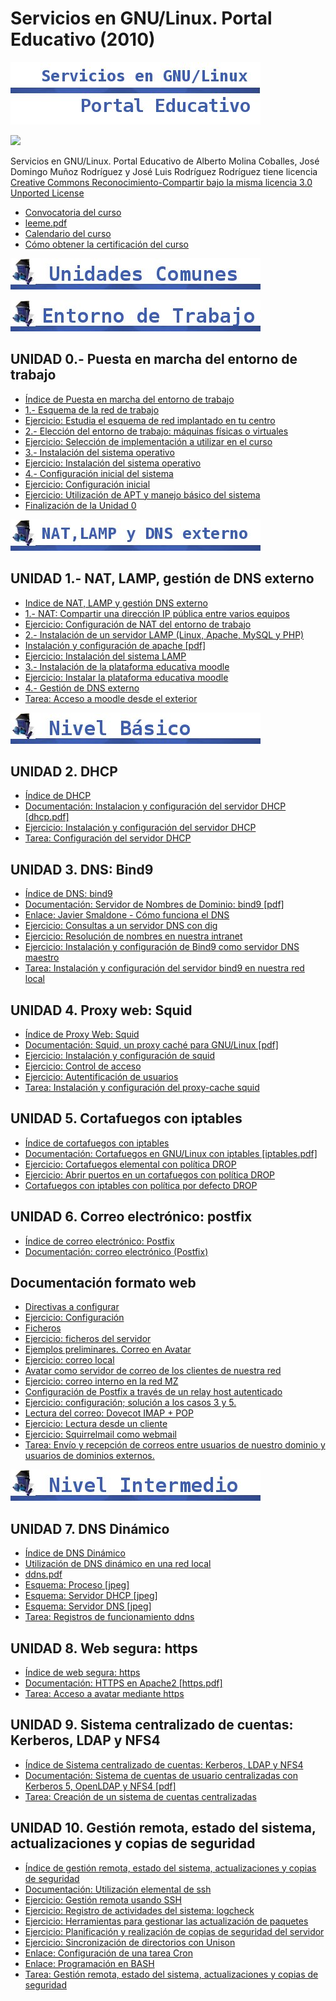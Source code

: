 # Servicios en GNU/Linux. Portal Educativo (2010)

![](img/titulo.jpg)


[![](http://i.creativecommons.org/l/by-sa/3.0/88x31.png)](http://creativecommons.org/licenses/by-sa/3.0/)

Servicios en GNU/Linux. Portal Educativo de Alberto Molina Coballes, José Domingo Muñoz Rodríguez y José Luis Rodríguez Rodríguez tiene licencia [Creative Commons Reconocimiento-Compartir bajo la misma licencia 3.0 Unported License](http://creativecommons.org/licenses/by-sa/3.0/)

* [Convocatoria del curso](files/104132FC014_CURSO_LINUX.pdf)
* [leeme.pdf](files/leeme.pdf)
* [Calendario del curso](files/calendario.pdf)
* [Cómo obtener la certificación del curso](doc/Como_obtener_la_certificacion_del_curso.md)

![](img/comunes.jpg)

![](img/t0.jpg)


## UNIDAD 0.- Puesta en marcha del entorno de trabajo

* [Índice de Puesta en marcha del entorno de trabajo](doc/Indice_de_Puesta_en_marcha_del_entorno_de_trabajo.md)
* [1.- Esquema de la red de trabajo](doc/Esquema_de_la_red_de_trabajo.md)
* [Ejercicio: Estudia el esquema de red implantado en tu centro](doc/Ejercicio:_Estudia_el_esquema_de_red_implantado_en_tu_centro.md)
* [2.- Elección del entorno de trabajo: máquinas físicas o virtuales](doc/Eleccion_del_entorno_de_trabajo:_maquinas_fisicas_o_virtuales.md)
* [Ejercicio: Selección de implementación a utilizar en el curso](doc/Ejercicio:_Seleccion_de_implementacion_a_utilizar_en_el_curso.md)
* [3.- Instalación del sistema operativo](doc/Instalacion_del_sistema_operativo.md)
* [Ejercicio: Instalación del sistema operativo](doc/Ejercicio:_Instalacion_del_sistema_operativo.md)
* [4.- Configuración inicial del sistema](doc/Configuracion_inicial_del_sistema.md)
* [Ejercicio: Configuración inicial](doc/Ejercicio_Configuracion_inicial.md)
* [Ejercicio: Utilización de APT y manejo básico del sistema](doc/Ejercicio:_Utilizacion_de_APT_y_manejo_basico_del_sistema.md)
* [Finalización de la Unidad 0](doc/Finalizacion_de_la_Unidad_0.md)

![](img/t1.jpg)

## UNIDAD 1.- NAT, LAMP, gestión de DNS externo

* [Indice de NAT, LAMP y gestión DNS externo](doc/Indice_de_NAT,_LAMP_y_gestion_DNS_externo.md)
* [1.- NAT: Compartir una dirección IP pública entre varios equipos](doc/NAT:_Compartir_una_direccion_IP_publica_entre_varios_equipos.md)
* [Ejercicio: Configuración de NAT del entorno de trabajo](doc/Ejercicio_Configuracion_de_NAT_del_entorno_de_trabajo.md)
* [2.- Instalación de un servidor LAMP (Linux, Apache, MySQL y PHP)](doc/Instalacion_de_un_servidor_LAMP__Linux,_Apache,_MySQL_y_PHP_.md)
* [Instalación y configuración de apache [pdf]](files/apache.pdf)
* [Ejercicio: Instalación del sistema LAMP](doc/Ejercicio:_Instalacion_del_sistema_LAMP.md)
* [3.- Instalación de la plataforma educativa moodle](doc/Instalacion_de_la_plataforma_educativa_moodle.md)
* [Ejercicio: Instalar la plataforma educativa moodle](doc/Ejercicio:_Instalar_la_plataforma_educativa_moodle.md)
* [4.- Gestión de DNS externo](doc/Gestion_de_DNS_externo.md)
* [Tarea: Acceso a moodle desde el exterior](doc/Tarea:_Acceso_a_moodle_desde_el_exterior.md)

![](img/basico.jpg)


## UNIDAD 2. DHCP

* [Índice de DHCP](doc/Indice_de_DHCP.md)
* [Documentación: Instalacion y configuración del servidor DHCP [dhcp.pdf]](files/dhcp.pdf)
* [Ejercicio: Instalación y configuración del servidor DHCP](doc/Ejercicio:_Instalacion_y_configuracion_del_servidor_DHCP.md)
* [Tarea: Configuración del servidor DHCP](doc/Tarea:_Configuracion_del_servidor_DHCP.md)

## UNIDAD 3. DNS: Bind9

* [Índice de DNS: bind9](doc/Indice_de_DNS:_bind9.md)
* [Documentación: Servidor de Nombres de Dominio: bind9 [pdf]](files/dns.pdf)
* [Enlace: Javier Smaldone - Cómo funciona el DNS](http://blog.smaldone.com.ar/2006/12/05/como-funciona-el-dns/)
* [Ejercicio: Consultas a un servidor DNS con dig](doc/Ejercicio_Consultas_a_un_servidor_DNS_con_dig.md)
* [Ejercicio: Resolución de nombres en nuestra intranet](doc/Ejercicio:_Resolucion_de_nombres_en_nuestra_intranet.md)
* [Ejercicio: Instalación y configuración de Bind9 como servidor DNS maestro](doc/Ejercicio:_Instalacion_y_configuracion_de_Bind9_como_servidor_DNS_maestro.md)
* [Tarea: Instalación y configuración del servidor bind9 en nuestra red local](doc/Tarea:_Instalacion_y_configuracion_del_servidor_bind9_en_nuestra_red_local.md)

## UNIDAD 4. Proxy web: Squid

* [Índice de Proxy Web: Squid](doc/Indice_de_Proxy_Web:_Squid.md)
* [Documentación: Squid, un proxy caché para GNU/Linux [pdf]](files/squid.pdf)
* [Ejercicio: Instalación y configuración de squid](doc/Ejercicio:_Instalacion_y_configuracion_de_squid.md)
* [Ejercicio: Control de acceso](doc/Ejercicio_Control_de_acceso.md)
* [Ejercicio: Autentificación de usuarios](doc/Ejercicio_Autentificacion_de_usuarios.md)
* [Tarea: Instalación y configuración del proxy-cache squid](doc/Tarea:_Instalacion_y_configuracion_del_proxy-cache_squid.md)

## UNIDAD 5. Cortafuegos con iptables 

* [Índice de cortafuegos con iptables](doc/Indice_de_cortafuegos_con_iptables.md)
* [Documentación: Cortafuegos en GNU/Linux con iptables [iptables.pdf]](files/iptables.pdf)
* [Ejercicio: Cortafuegos elemental con política DROP](doc/Ejercicio:_Cortafuegos_elemental_con_politica_DROP.md)
* [Ejercicio: Abrir puertos en un cortafuegos con política DROP](doc/Ejercicio_Abrir_puertos_en_un_cortafuegos_con_politica_DROP.md)
* [Cortafuegos con iptables con política por defecto DROP](doc/Cortafuegos_con_iptables_con_politica_por_defecto_DROP.md)

## UNIDAD 6. Correo electrónico: postfix

* [Índice de correo electrónico: Postfix](doc/Indice_de_correo_electronico:_Postfix.md)
* [Documentación: correo electrónico (Postfix)](files/correo-e.pdf)

## Documentación formato web

* [Directivas a configurar](doc/Directivas_a_configurar.md)
* [Ejercicio: Configuración](doc/Ejercicio:_Configuracion.md)
* [Ficheros](doc/Ficheros.md)
* [Ejercicio: ficheros del servidor](doc/Ejercicio:_ficheros_del_servidor.md)
* [Ejemplos preliminares. Correo en Avatar](doc/Ejemplos_preliminares_Correo_en_Avatar.md)
* [Ejercicio: correo local](doc/Ejercicio_correo_local.md)
* [Avatar como servidor de correo de los clientes de nuestra red](doc/Avatar_como_servidor_de_correo_de_los_clientes_de_nuestra_red.md)
* [Ejercicio: correo interno en la red MZ](doc/Ejercicio_correo_interno_en_la_red_MZ.md)
* [Configuración de Postfix a través de un relay host autenticado](doc/Configuracion_de_Postfix_a_traves_de_un_relay_host_autenticado.md)
* [Ejercicio: configuración; solución a los casos 3 y 5.](doc/Ejercicio_configuracion\_solucion_a_los_casos_3_y_5.md)
* [Lectura del correo: Dovecot IMAP + POP](doc/Lectura_del_correo:_Dovecot_IMAP_+_POP.md)
* [Ejercicio: Lectura desde un cliente](doc/Ejercicio:_Lectura_desde_un_cliente.md)
* [Ejercicio: Squirrelmail como webmail](doc/Ejercicio:_Squirrelmail_como_webmail.md)
* [Tarea: Envío y recepción de correos entre usuarios de nuestro dominio y usuarios de dominios externos.](doc/Tarea:_Envio_y_recepcion_de_correos_entre_usuarios_de_nuestro_dominio_y_usuarios_de_dominios_externos..md)

![](img/intermedio.jpg)

##  UNIDAD 7. DNS Dinámico

* [Índice de DNS Dinámico](doc/Indice_de_DNS_Dinamico.md)
* [Utilización de DNS dinámico en una red local](doc/Utilizacion_de_DNS_dinamico_en_una_red_local.md)
* [ddns.pdf](files/ddns.pdf)
* [Esquema: Proceso [jpeg]](files/EsquemaProceso.jpeg)
* [Esquema: Servidor DHCP [jpeg]](files/EsquemaFicherosDHCP.jpeg)
* [Esquema: Servidor DNS [jpeg]](files/EsquemaFicherosDNS.jpeg)
* [Tarea: Registros de funcionamiento ddns](doc/Tarea:_Registros_de_funcionamiento_ddns.md)

## UNIDAD 8. Web segura: https

* [Índice de web segura: https](doc/Indice_de_web_segura:_https.md)
* [Documentación: HTTPS en Apache2 [https.pdf]](files/https.pdf)
* [Tarea: Acceso a avatar mediante https](doc/Tarea:_Acceso_a_avatar_mediante_https.md)

## UNIDAD 9. Sistema centralizado de cuentas: Kerberos, LDAP y NFS4

* [Índice de Sistema centralizado de cuentas: Kerberos, LDAP y NFS4](doc/Indice_de_Sistema_centralizado_de_cuentas:_Kerberos,_LDAP_y_NFS4.md)
* [Documentación: Sistema de cuentas de usuario centralizadas con Kerberos 5, OpenLDAP y NFS4 [pdf]](files/krb_ldap.pdf)
* [Tarea: Creación de un sistema de cuentas centralizadas](doc/Tarea:_Creacion_de_un_sistema_de_cuentas_centralizadas.md)

## UNIDAD 10. Gestión remota, estado del sistema, actualizaciones y copias de seguridad

* [Índice de gestión remota, estado del sistema, actualizaciones y copias de seguridad](doc/Indice_de_gestion_remota,_estado_del_sistema,_actualizaciones_y_copias_de_seguridad.md)
* [Documentación: Utilización elemental de ssh](files/ssh.pdf)
* [Ejercicio: Gestión remota usando SSH](doc/Ejercicio:_Gestion_remota_usando_SSH.md)
* [Ejercicio: Registro de actividades del sistema: logcheck](doc/Ejercicio:_Registro_de_actividades_del_sistema:_logcheck.md)
* [Ejercicio: Herramientas para gestionar las actualización de paquetes](doc/Ejercicio:_Herramientas_para_gestionar_las_actualizacion_de_paquetes.md)
* [Ejercicio: Planificación y realización de copias de seguridad del servidor](doc/Ejercicio:_Planificacion_y_realizacion_de_copias_de_seguridad_del_servidor.md)
* [Ejercicio: Sincronización de directorios con Unison](doc/Ejercicio:_Sincronizacion_de_directorios_con_Unison.md)
* [Enlace: Configuración de una tarea Cron](http://www.redhat.com/docs/manuals/enterprise/RHEL-5-manual/es-ES/Deployment_Guide/s2-autotasks-cron-configuring.html)
* [Enlace: Programación en BASH](http://xinfo.sourceforge.net/documentos/bash-scripting/bash-script-2.0.html)
* [Tarea: Gestión remota, estado del sistema, actualizaciones y copias de seguridad](doc/Tarea:_Gestion_remota,_estado_del_sistema,_actualizaciones_y_copias_de_seguridad.md)


